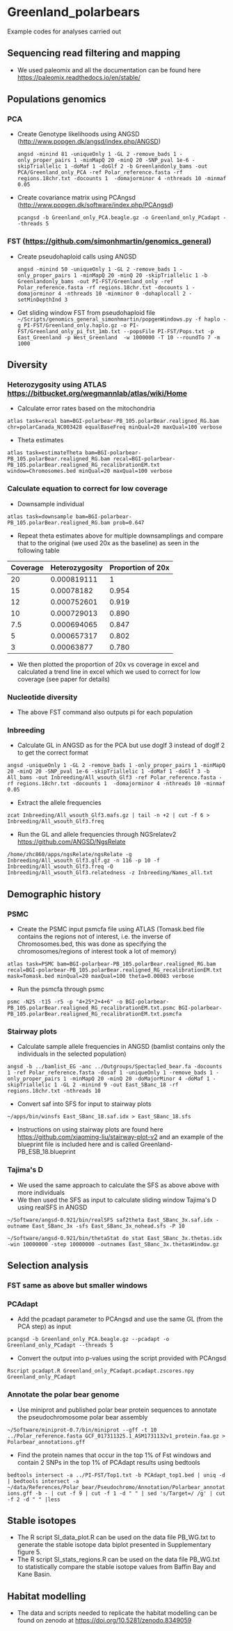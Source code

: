 # Greenland_polarbears
Example codes for analyses carried out

## Sequencing read filtering and mapping
 - We used paleomix and all the documentation can be found here https://paleomix.readthedocs.io/en/stable/

## Populations genomics
### PCA
- Create Genotype likelihoods using ANGSD (http://www.popgen.dk/angsd/index.php/ANGSD)
  
   `angsd -minind 81 -uniqueOnly 1 -GL 2 -remove_bads 1 -only_proper_pairs 1 -minMapQ 20 -minQ 20 -SNP_pval 1e-6 -skipTriallelic 1 -doMaf 1 -doGlf 2 -b Greenlandonly_bams -out PCA/Greenland_only_PCA -ref Polar_reference.fasta -rf regions.18chr.txt -docounts 1  -domajorminor 4 -nthreads 10 -minmaf 0.05`

- Create covariance matrix using PCAngsd (http://www.popgen.dk/software/index.php/PCAngsd)

   `pcangsd -b Greenland_only_PCA.beagle.gz -o Greenland_only_PCadapt --threads 5`
   
### FST (https://github.com/simonhmartin/genomics_general)
- Create pseudohaploid calls using ANGSD
  
  `angsd -minind 50 -uniqueOnly 1 -GL 2 -remove_bads 1 -only_proper_pairs 1 -minMapQ 20 -minQ 20 -skipTriallelic 1 -b Greenlandonly_bams -out PI-FST/Greenland_only -ref Polar_reference.fasta -rf regions.18chr.txt -docounts 1 -domajorminor 4 -nthreads 10 -minminor 0 -dohaplocall 2 -setMinDepthInd 3`
  
 - Get sliding window FST from pseudohaploid file
`~/Scripts/genomics_general_simonhmartin/popgenWindows.py -f haplo -g PI-FST/Greenland_only.haplo.gz -o PI-FST/Greenland_only_pi_fst_1mb.txt --popsFile PI-FST/Pops.txt -p East_Greenland -p West_Greenland  -w 1000000 -T 10 --roundTo 7 -m 1000`

## Diversity
### Heterozygosity using ATLAS https://bitbucket.org/wegmannlab/atlas/wiki/Home

 - Calculate error rates based on the mitochondria

`atlas task=recal bam=BGI-polarbear-PB_105.polarBear.realigned_RG.bam chr=polarCanada_NC003428 equalBaseFreq minQual=20 maxQual=100 verbose`

 - Theta estimates

`atlas task=estimateTheta bam=BGI-polarbear-PB_105.polarBear.realigned_RG.bam recal=BGI-polarbear-PB_105.polarBear.realigned_RG_recalibrationEM.txt window=Chromosomes.bed minQual=20 maxQual=100 verbose`

### Calculate equation to correct for low coverage
 - Downsample individual 

`atlas task=downsample bam=BGI-polarbear-PB_105.polarBear.realigned_RG.bam prob=0.647`

 - Repeat theta estimates above for multiple downsamplings and compare that to the original (we used 20x as the baseline) as seen in the following table 

| Coverage  | Heterozygosity | Proportion of 20x |
| ------------- | ------------- | ------------- |
| 20  | 0.000819111  | 1  | 
| 15  | 0.00078182  | 0.954  |
| 12  | 0.000752601  | 0.919  |
| 10  | 0.000729013  | 0.890  |
| 7.5  | 0.000694065  | 0.847  |
| 5  | 0.000657317  | 0.802  |
| 3  | 0.00063877  | 0.780  |

 - We then plotted the proportion of 20x vs coverage in excel and calculated a trend line in excel which we used to correct for low coverage (see paper for details)
   
### Nucleotide diversity
 
 - The above FST command also outputs pi for each population 

### Inbreeding
 - Calculate GL in ANGSD as for the PCA but use doglf 3 instead of doglf 2 to get the correct format
  
`angsd -uniqueOnly 1 -GL 2 -remove_bads 1 -only_proper_pairs 1 -minMapQ 20 -minQ 20 -SNP_pval 1e-6 -skipTriallelic 1 -doMaf 1 -doGlf 3 -b All_bams -out Inbreeding/All_wsouth_Glf3 -ref Polar_reference.fasta -rf regions.18chr.txt -docounts 1  -domajorminor 4 -nthreads 10 -minmaf 0.05`

  - Extract the allele frequencies

`zcat Inbreeding/All_wsouth_Glf3.mafs.gz | tail -n +2 | cut -f 6 > Inbreeding/All_wsouth_Glf3.freq`

 - Run the GL and allele frequencies through NGSrelatev2 https://github.com/ANGSD/NgsRelate

`/home/zhc860/apps/ngsRelate/ngsRelate -g Inbreeding/All_wsouth_Glf3.glf.gz -n 116 -p 10 -f Inbreeding/All_wsouth_Glf3.freq -O Inbreeding/All_wsouth_Glf3.relatedness -z Inbreeding/Names_all.txt`

## Demographic history
### PSMC
 - Create the PSMC input psmcfa file using ATLAS (Tomask.bed file contains the regions not of interest, i.e. the inverse of Chromosomes.bed, this was done as specifying the chromosomes/regions of interest took a lot of memory)
   
`atlas task=PSMC bam=BGI-polarbear-PB_105.polarBear.realigned_RG.bam recal=BGI-polarbear-PB_105.polarBear.realigned_RG_recalibrationEM.txt mask=Tomask.bed minQual=20 maxQual=100 theta=0.00083 verbose`
   
  - Run the psmcfa through psmc

`psmc -N25 -t15 -r5 -p "4+25*2+4+6" -o BGI-polarbear-PB_105.polarBear.realigned_RG_recalibrationEM.txt.psmc BGI-polarbear-PB_105.polarBear.realigned_RG_recalibrationEM.txt.psmcfa`

### Stairway plots
 - Calculate sample allele frequencies in ANGSD (bamlist contains only the individuals in the selected population)
 
`angsd -b ../bamlist_EG -anc ../Outgroups/Spectacled_bear.fa -docounts 1 -ref Polar_reference.fasta -dosaf 1 -uniqueOnly 1 -remove_bads 1 -only_proper_pairs 1 -minMapQ 20 -minQ 20 -doMajorMinor 4 -doMaf 1 -skipTriallelic 1 -GL 2 -minind 9 -out East_SBanc_18 -rf regions.18chr.txt -nthreads 10`
   
 - Convert saf into SFS for input to stairway plots
   
`~/apps/bin/winsfs East_SBanc_18.saf.idx > East_SBanc_18.sfs`

 - Instructions on using stairway plots are found here https://github.com/xiaoming-liu/stairway-plot-v2 and an example of the blueprint file is included here and is called Greenland-PB_ESB_18.blueprint

### Tajima's D
 - We used the same approach to calculate the SFS as above above with more individuals
 - We then used the SFS as input to calculate sliding window Tajima's D using realSFS in ANGSD
 
`~/Software/angsd-0.921/bin/realSFS saf2theta East_SBanc_3x.saf.idx -outname East_SBanc_3x -sfs East_SBanc_3x_nohead.sfs -P 10`

`~/Software/angsd-0.921/bin/thetaStat do_stat East_SBanc_3x.thetas.idx -win 10000000 -step 10000000 -outnames East_SBanc_3x.thetasWindow.gz`

   
## Selection analysis
### FST same as above but smaller windows
### PCAdapt
 - Add the pcadapt parameter to PCAngsd and use the same GL (from the PCA step) as input

`pcangsd -b Greenland_only_PCA.beagle.gz --pcadapt -o Greenland_only_PCadapt --threads 5`

 - Convert the output into p-values using the script provided with PCAngsd

`Rscript pcadapt.R Greenland_only_PCadapt.pcadapt.zscores.npy Greenland_only_PCadapt`

### Annotate the polar bear genome
 - Use miniprot and published polar bear protein sequences to annotate the pseudochromosome polar bear assembly
   
`~/Software/miniprot-0.7/bin/miniprot --gff -t 10 ../Polar_reference.fasta GCF_017311325.1_ASM1731132v1_protein.faa.gz > Polarbear_annotations.gff`

 - Find the protein names that occur in the top 1% of Fst windows and contain 2 SNPs in the top 1% of PCAdapt results using bedtools

`bedtools intersect -a ../PI-FST/Top1.txt -b PCAdapt_top1.bed | uniq -d | bedtools intersect -a ~/data/References/Polar_bear/Pseudochromo/Annotation/Polarbear_annotations.gff -b - | cut -f 9 | cut -f 1 -d " " | sed 's/Target=/ /g' | cut -f 2 -d " " |less`
   
## Stable isotopes
 - The R script SI_data_plot.R can be used on the data file PB_WG.txt to generate the stable isotope data biplot presented in Supplementary figure 5.
 - The R script SI_stats_regions.R can be used on the data file PB_WG.txt to statistically compare the stable isotope values from Baffin Bay and Kane Basin.

## Habitat modelling
 - The data and scripts needed to replicate the habitat modelling can be found on zenodo at https://doi.org/10.5281/zenodo.8349059



